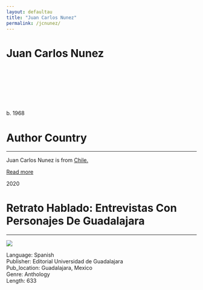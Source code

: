```yaml
---
layout: defaultau
title: "Juan Carlos Nunez"
permalink: /jcnunez/
---
```

<!-- partial:index.partial.html -->
<div class="content">
    <h1>Juan Carlos Nunez</h1>
    <div class="quote">
        <div><img src="" class="logo"></div>
    </div>
    <div class="timeline">
        <div style="padding-bottom:100px;"></div>
        <div class="block">
            <div class="date right"><p class="right">b. 1968</p></div>
            <div class="dot"></div>
            <div class="left first">
            <div class="author_country">
                <h1>Author Country</h1><hr>
            <div class="aclocation"><p>Juan Carlos Nunez is from <a href="{{ site.baseurl }}/49">Chile.</a></p></div>
              <div class="acreadmore">  <a href="#" target="_blank">Read more</a></div>
            </div>
            </div>
        </div>
        <div class="block">
            <div class="date left"><p class="left">2020</p></div>
            <div class="dot"></div>
            <div class="right">
                <h1>Retrato Hablado: Entrevistas Con Personajes De Guadalajara</h1><hr>
                <p><img src="https://m.media-amazon.com/images/I/51TWRoVMUwL._SX369_BO1,204,203,200_.jpg"></p>
                <p>
                Language: Spanish<br/>
                Publisher: Editorial Universidad de Guadalajara<br/>
                Pub_location: Guadalajara, Mexico<br/>
                Genre: Anthology<br/>
                Length: 633<br/>                   </p>
            </div>
        </div>  
  <!-- partial -->
<script src='https://cdnjs.cloudflare.com/ajax/libs/jquery/3.1.1/jquery.min.js'></script><script  src="{{ site.baseurl }}/assets/js/authorscript.js"></script>